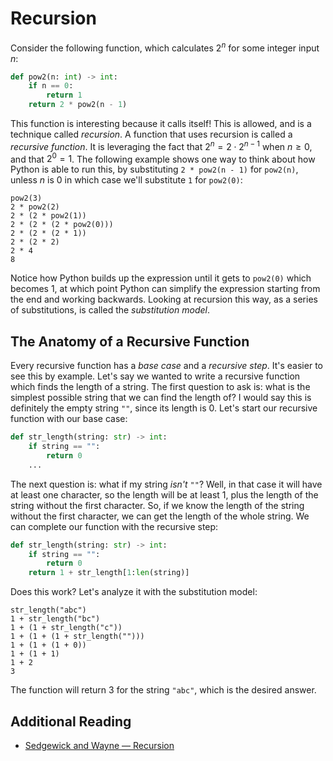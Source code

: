 # Recursion

Consider the following function, which calculates $2^n$ for some integer input $n$:
```python
def pow2(n: int) -> int:
    if n == 0:
        return 1
    return 2 * pow2(n - 1)
```
This function is interesting because it calls itself! This is allowed, and is a technique called *recursion*. A function that uses recursion is called a *recursive function*. It is leveraging the fact that $2^n = 2 \cdot 2^{n-1}$ when $n \ge 0$, and that $2^0 = 1$. The following example shows one way to think about how Python is able to run this, by substituting `2 * pow2(n - 1)` for `pow2(n)`, unless $n$ is 0 in which case we'll substitute `1` for `pow2(0)`:
```
pow2(3)
2 * pow2(2)
2 * (2 * pow2(1))
2 * (2 * (2 * pow2(0)))
2 * (2 * (2 * 1))
2 * (2 * 2)
2 * 4
8
```
Notice how Python builds up the expression until it gets to `pow2(0)` which becomes 1, at which point Python can simplify the expression starting from the end and working backwards. Looking at recursion this way, as a series of substitutions, is called the *substitution model*.

## The Anatomy of a Recursive Function

Every recursive function has a *base case* and a *recursive step*. It's easier to see this by example. Let's say we wanted to write a recursive function which finds the length of a string. The first question to ask is: what is the simplest possible string that we can find the length of? I would say this is definitely the empty string `""`, since its length is 0. Let's start our recursive function with our base case:
```python
def str_length(string: str) -> int:
    if string == "":
        return 0
    ...
```
The next question is: what if my string *isn't* `""`? Well, in that case it will have at least one character, so the length will be at least 1, plus the length of the string without the first character. So, if we know the length of the string without the first character, we can get the length of the whole string. We can complete our function with the recursive step:
```python
def str_length(string: str) -> int:
    if string == "":
        return 0
    return 1 + str_length[1:len(string)]
```
Does this work? Let's analyze it with the substitution model:
```
str_length("abc")
1 + str_length("bc")
1 + (1 + str_length("c"))
1 + (1 + (1 + str_length("")))
1 + (1 + (1 + 0))
1 + (1 + 1)
1 + 2
3
```
The function will return 3 for the string `"abc"`, which is the desired answer.

## Additional Reading

- [Sedgewick and Wayne &mdash; Recursion](https://introcs.cs.princeton.edu/java/23recursion/)
